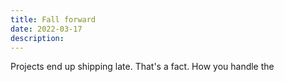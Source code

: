 ```yaml
---
title: Fall forward
date: 2022-03-17
description: 
---
```


Projects end up shipping late. That's a fact. How you handle the 